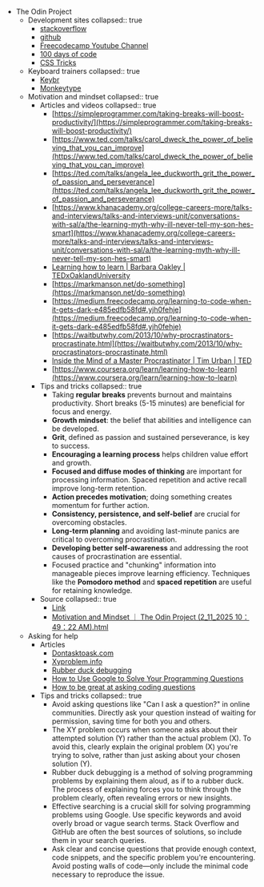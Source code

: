 - The Odin Project
	- Development sites
	  collapsed:: true
		- [stackoverflow](http://stackoverflow.com/)
		- [github](https://github.com/)
		- [Freecodecamp Youtube Channel](https://www.youtube.com/c/Freecodecamp)
		- [100 days of code](https://www.100daysofcode.com/)
		- [CSS Tricks](https://css-tricks.com/)
	- Keyboard trainers
	  collapsed:: true
		- [Keybr](https://www.keybr.com/)
		- [Monkeytype](https://monkeytype.com/)
	- Motivation and mindset
	  collapsed:: true
		- Articles and videos
		  collapsed:: true
			- [https://simpleprogrammer.com/taking-breaks-will-boost-productivity/](https://simpleprogrammer.com/taking-breaks-will-boost-productivity/)
			- [https://www.ted.com/talks/carol_dweck_the_power_of_believing_that_you_can_improve](https://www.ted.com/talks/carol_dweck_the_power_of_believing_that_you_can_improve)
			- [https://ted.com/talks/angela_lee_duckworth_grit_the_power_of_passion_and_perseverance](https://ted.com/talks/angela_lee_duckworth_grit_the_power_of_passion_and_perseverance)
			- [https://www.khanacademy.org/college-careers-more/talks-and-interviews/talks-and-interviews-unit/conversations-with-sal/a/the-learning-myth-why-ill-never-tell-my-son-hes-smart](https://www.khanacademy.org/college-careers-more/talks-and-interviews/talks-and-interviews-unit/conversations-with-sal/a/the-learning-myth-why-ill-never-tell-my-son-hes-smart)
			- [Learning how to learn | Barbara Oakley | TEDxOaklandUniversity](https://www.youtube.com/watch?v=O96fE1E-rf8)
			- [https://markmanson.net/do-something](https://markmanson.net/do-something)
			- [https://medium.freecodecamp.org/learning-to-code-when-it-gets-dark-e485edfb58fd#.yjh0fehje](https://medium.freecodecamp.org/learning-to-code-when-it-gets-dark-e485edfb58fd#.yjh0fehje)
			- [https://waitbutwhy.com/2013/10/why-procrastinators-procrastinate.html](https://waitbutwhy.com/2013/10/why-procrastinators-procrastinate.html)
			- [Inside the Mind of a Master Procrastinator | Tim Urban | TED](https://youtu.be/arj7oStGLkU)
			- [https://www.coursera.org/learn/learning-how-to-learn](https://www.coursera.org/learn/learning-how-to-learn)
		- Tips and tricks
		  collapsed:: true
			- Taking **regular breaks** prevents burnout and maintains productivity.
			  Short breaks (5-15 minutes) are beneficial for focus and energy.
			- **Growth mindset**: the belief that abilities and intelligence can be developed.
			- **Grit**, defined as passion and sustained perseverance, is key to success.
			- **Encouraging a learning process** helps children value effort and growth.
			- **Focused and diffuse modes of thinking** are important for processing information.
			  Spaced repetition and active recall improve long-term retention.
			- **Action precedes motivation**; doing something creates momentum for further action.
			- **Consistency, persistence, and self-belief** are crucial for overcoming obstacles.
			- **Long-term planning** and avoiding last-minute panics are critical to overcoming procrastination.
			- **Developing better self-awareness** and addressing the root causes of procrastination are essential.
			- Focused practice and "chunking" information into manageable pieces improve learning efficiency.
			  Techniques like the **Pomodoro method** and **spaced repetition** are useful for retaining knowledge.
		- Source
		  collapsed:: true
			- [Link](https://www.theodinproject.com/lessons/foundations-motivation-and-mindset)
			- [Motivation and Mindset ｜ The Odin Project (2_11_2025 10：49：22 AM).html](../assets/Motivation_and_Mindset_｜_The_Odin_Project_(2_11_2025_10：49：22_AM)_1739285377472_0.html)
	- Asking for help
		- Articles
			- [Dontasktoask.com](https://dontasktoask.com/)
			- [Xyproblem.info](https://xyproblem.info/)
			- [Rubber duck debugging](https://en.wikipedia.org/wiki/Rubber_duck_debugging)
			- [How to Use Google to Solve Your Programming Questions](https://old.codinginflow.com/google-programming-questions)
			- [How to be great at asking coding questions](https://medium.com/@gordon_zhu/how-to-be-great-at-asking-questions-e37be04d0603)
		- Tips and tricks
		  collapsed:: true
			- Avoid asking questions like "Can I ask a question?" in online communities.
			  Directly ask your question instead of waiting for permission, saving time for both you and others.
			- The XY problem occurs when someone asks about their attempted solution (Y) rather than the actual problem (X).
			  To avoid this, clearly explain the original problem (X) you're trying to solve, rather than just asking about your chosen solution (Y).
			- Rubber duck debugging is a method of solving programming problems by explaining them aloud, as if to a rubber duck.
			  The process of explaining forces you to think through the problem clearly, often revealing errors or new insights.
			- Effective searching is a crucial skill for solving programming problems using Google.
			  Use specific keywords and avoid overly broad or vague search terms.
			  Stack Overflow and GitHub are often the best sources of solutions, so include them in your search queries.
			- Ask clear and concise questions that provide enough context, code snippets, and the specific problem you're encountering.
			  Avoid posting walls of code—only include the minimal code necessary to reproduce the issue.